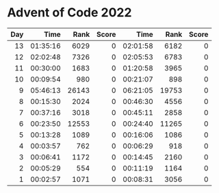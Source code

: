 # Advent of Code 2022


|Day|       Time|   Rank|  Score|       Time|   Rank|  Score|
|--:|----------:|------:|------:|----------:|------:|------:|
| 13|   01:35:16|   6029|      0|   02:01:58|   6182|      0|
| 12|   02:02:48|   7326|      0|   02:05:53|   6783|      0|
| 11|   00:30:00|   1683|      0|   01:20:58|   3965|      0|
| 10|   00:09:54|    980|      0|   00:21:07|    898|      0|
|  9|   05:46:13|  26143|      0|   06:21:05|  19753|      0|
|  8|   00:15:30|   2024|      0|   00:46:30|   4556|      0|
|  7|   00:37:16|   3018|      0|   00:45:11|   2858|      0|
|  6|   00:23:50|  12553|      0|   00:24:40|  11265|      0|
|  5|   00:13:28|   1089|      0|   00:16:06|   1086|      0|
|  4|   00:03:57|    762|      0|   00:06:29|    918|      0|
|  3|   00:06:41|   1172|      0|   00:14:45|   2160|      0|
|  2|   00:05:29|    554|      0|   00:11:19|   1164|      0|
|  1|   00:02:57|   1071|      0|   00:08:31|   3056|      0|